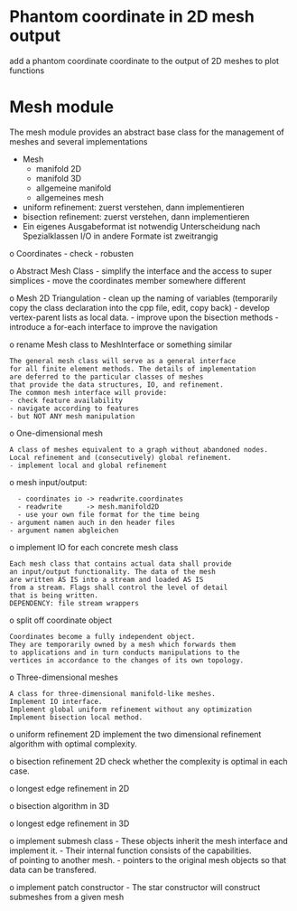   
  

# Phantom coordinate in 2D mesh output

add a phantom coordinate coordinate to the output of 2D meshes
to plot functions


# Mesh module

The mesh module provides an abstract base class for the management of meshes
and several implementations 


  - Mesh
    - manifold 2D
    - manifold 3D
    - allgemeine manifold
    - allgemeines mesh
  - uniform refinement:
      zuerst verstehen, dann implementieren
  - bisection refinement:
      zuerst verstehen, dann implementieren
  - Ein eigenes Ausgabeformat ist notwendig
      Unterscheidung nach Spezialklassen
      I/O in andere Formate ist zweitrangig
  
  
  


  o Coordinates 
    - check 
    - robusten 
    
  o Abstract Mesh Class
    - simplify the interface and the access to super simplices 
    - move the coordinates member somewhere different 
    
  o Mesh 2D Triangulation 
    - clean up the naming of variables
      (temporarily copy the class declaration into the cpp file, edit, copy back)
    - develop vertex-parent lists as local data.
    - improve upon the bisection methods
    - introduce a for-each interface to improve the navigation  
  
  
  
  o rename Mesh class to MeshInterface or something similar
    
    The general mesh class will serve as a general interface 
    for all finite element methods. The details of implementation 
    are deferred to the particular classes of meshes 
    that provide the data structures, IO, and refinement.
    The common mesh interface will provide:
    - check feature availability
    - navigate according to features 
    - but NOT ANY mesh manipulation
  
  
  o One-dimensional mesh
  
    A class of meshes equivalent to a graph without abandoned nodes. 
    Local refinement and (consecutively) global refinement.
    - implement local and global refinement
  
  
  o mesh input/output:
    
      - coordinates io -> readwrite.coordinates
      - readwrite      -> mesh.manifold2D
      - use your own file format for the time being
    - argument namen auch in den header files
    - argument namen abgleichen 
  
  
  o implement IO for each concrete mesh class 
  
    Each mesh class that contains actual data shall provide 
    an input/output functionality. The data of the mesh 
    are written AS IS into a stream and loaded AS IS
    from a stream. Flags shall control the level of detail 
    that is being written. 
    DEPENDENCY: file stream wrappers 
  
  
  o split off coordinate object 
  
    Coordinates become a fully independent object.
    They are temporarily owned by a mesh which forwards them 
    to applications and in turn conducts manipulations to the 
    vertices in accordance to the changes of its own topology.
  
  
  o Three-dimensional meshes 
  
    A class for three-dimensional manifold-like meshes.
    Implement IO interface.
    Implement global uniform refinement without any optimization
    Implement bisection local method.
  
  
  o uniform refinement 2D
    implement the two dimensional refinement algorithm 
    with optimal complexity.
  
  
  o bisection refinement 2D
    check whether the complexity is optimal in each case.
  
  o longest edge refinement in 2D
  
  o bisection algorithm in 3D
  
  o longest edge refinement in 3D
  
  
  
  o implement submesh class 
    - These objects inherit the mesh interface and implement it. 
    - Their internal function consists of the capabilities.  
      of pointing to another mesh. 
    - pointers to the original mesh objects so that data 
      can be transfered.
  
  
  o implement patch constructor 
    - The star constructor will construct submeshes from a given mesh
  
  
  
  
  
  
